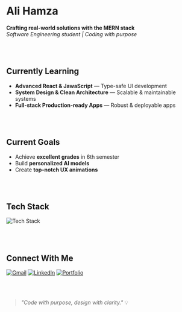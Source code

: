 # Ali Hamza  
**Crafting real-world solutions with the MERN stack**  
*Software Engineering student | Coding with purpose*

<br>
<br>

##  Currently Learning  
- **Advanced React & JawaScript** — Type-safe UI development  
- **System Design & Clean Architecture** — Scalable & maintainable systems  
- **Full-stack Production-ready Apps** — Robust & deployable apps  


<br>
<br>

##  Current Goals  
- Achieve **excellent grades** in 6th semester  
- Build **personalized AI models**  
- Create **top-notch UX animations**




<br>
<br>


##  Tech Stack  
![Tech Stack](https://skillicons.dev/icons?i=tailwind,mongodb,express,react,postman,typescript,js,cpp,cs)


<br>
<br>

## Connect With Me  

[![Gmail](https://img.shields.io/badge/Gmail-D14836?style=for-the-badge&logo=gmail&logoColor=white)](mailto:contact.developer.hamza@gmail.com)  [![LinkedIn](https://img.shields.io/badge/LinkedIn-0077B5?style=for-the-badge&logo=linkedin&logoColor=white)](https://www.linkedin.com/in/contact-with-alihamza/)  [![Portfolio](https://img.shields.io/badge/Portfolio-blue?style=for-the-badge&logo=vercel&logoColor=white)](https://alihamza-portfolio.vercel.app/)




<br>
<br>





> *"Code with purpose, design with clarity."* 💡

